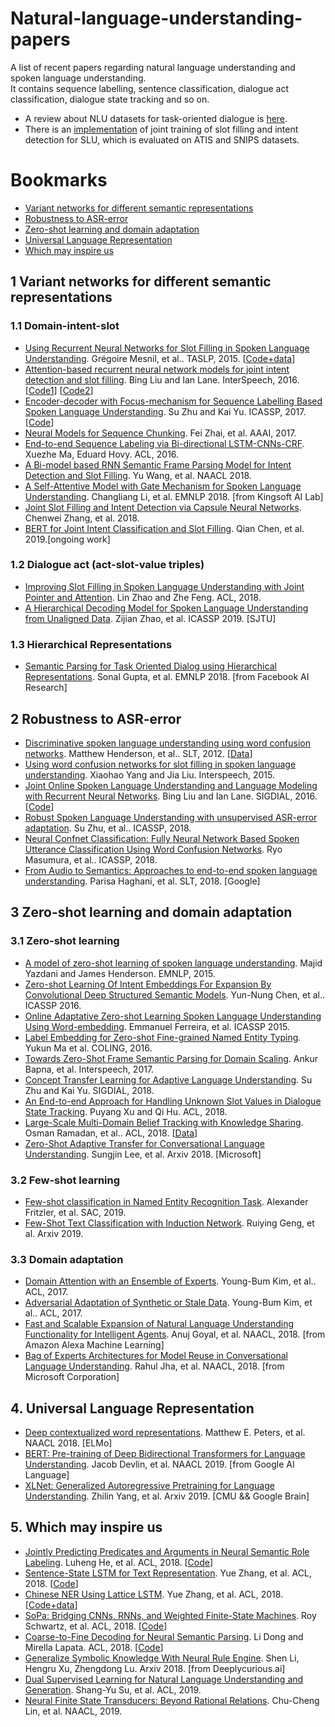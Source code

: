 

# Natural-language-understanding-papers
A list of recent papers regarding natural language understanding and spoken language understanding. <br>
It contains sequence labelling, sentence classification, dialogue act classification, dialogue state tracking and so on.

 * A review about NLU datasets for task-oriented dialogue is [here](https://github.com/sz128/NLU_datasets_for_task_oriented_dialogue).
 * There is an [implementation](https://github.com/sz128/slot_filling_and_intent_detection_of_SLU) of joint training of slot filling and intent detection for SLU, which is evaluated on ATIS and SNIPS datasets.

# Bookmarks
  * [Variant networks for different semantic representations](#variant-networks-for-different-semantic-representations)
  * [Robustness to ASR-error](#robustness-to-ASR-error)
  * [Zero-shot learning and domain adaptation](#zero-shot-learning-and-domain-adaptation)
  * [Universal Language Representation](#Universal-Language-Representation)
  * [Which may inspire us]($which-may-inspire-us)

## 1 Variant networks for different semantic representations
### 1.1 Domain-intent-slot
  * [Using Recurrent Neural Networks for Slot Filling in Spoken Language Understanding](https://ieeexplore.ieee.org/document/6998838/). Grégoire Mesnil, et al.. TASLP, 2015. [[Code+data](https://github.com/mesnilgr/is13)]
  * [Attention-based recurrent neural network models for joint intent detection and slot filling](https://pdfs.semanticscholar.org/84a9/bc5294dded8d597c9d1c958fe21e4614ff8f.pdf). Bing Liu and Ian Lane. InterSpeech, 2016. [[Code1](https://github.com/HadoopIt/rnn-nlu)] [[Code2](https://github.com/applenob/RNN-for-Joint-NLU)]
  * [Encoder-decoder with Focus-mechanism for Sequence Labelling Based Spoken Language Understanding](https://speechlab.sjtu.edu.cn/papers/sz128-zhu-icassp17.pdf). Su Zhu and Kai Yu. ICASSP, 2017. [[Code](https://github.com/sz128/SLU_focus_and_crf)]
  * [Neural Models for Sequence Chunking](https://www.aaai.org/ocs/index.php/AAAI/AAAI17/paper/download/14776/14262). Fei Zhai, et al. AAAI, 2017.
  * [End-to-end Sequence Labeling via Bi-directional LSTM-CNNs-CRF](https://arxiv.org/abs/1603.01354). Xuezhe Ma, Eduard Hovy. ACL, 2016.
  * [A Bi-model based RNN Semantic Frame Parsing Model for Intent Detection and Slot Filling](http://aclweb.org/anthology/N18-2050). Yu Wang, et al. NAACL 2018.
  * [A Self-Attentive Model with Gate Mechanism for Spoken Language Understanding](http://aclweb.org/anthology/D18-1417). Changliang Li, et al. EMNLP 2018. [from Kingsoft AI Lab]
  * [Joint Slot Filling and Intent Detection via Capsule Neural Networks](https://arxiv.org/pdf/1812.09471.pdf). Chenwei Zhang, et al. 2018. 
  * [BERT for Joint Intent Classification and Slot Filling](https://arxiv.org/pdf/1902.10909.pdf). Qian Chen, et al. 2019.[ongoing work]

### 1.2 Dialogue act (act-slot-value triples)
  * [Improving Slot Filling in Spoken Language Understanding with Joint Pointer and Attention](http://aclweb.org/anthology/P18-2068). Lin Zhao and Zhe Feng. ACL, 2018.
  * [A Hierarchical Decoding Model for Spoken Language Understanding from Unaligned Data](https://arxiv.org/abs/1904.04498). Zijian Zhao, et al. ICASSP 2019. [SJTU]

### 1.3 Hierarchical Representations
  * [Semantic Parsing for Task Oriented Dialog using Hierarchical Representations](http://aclweb.org/anthology/D18-1300). Sonal Gupta, et al. EMNLP 2018. [from Facebook AI Research]
  
## 2 Robustness to ASR-error
 * [Discriminative spoken language understanding using word confusion networks](http://www.matthen.com/assets/pdf/Discriminative_Spoken_Language_Understanding_Using_Word_Confusion_Networks.pdf). Matthew Henderson, et al.. SLT, 2012. [[Data](https://www.repository.cam.ac.uk/handle/1810/248271;jsessionid=D40F449AE8CD5D93EF215715D1726E13)]
 * [Using word confusion networks for slot filling in spoken language understanding](http://www.isca-speech.org/archive/interspeech_2015/papers/i15_1353.pdf). Xiaohao Yang and Jia Liu. Interspeech, 2015.
 * [Joint Online Spoken Language Understanding and Language Modeling with Recurrent Neural Networks](http://www.aclweb.org/anthology/W16-3603). Bing Liu and Ian Lane. SIGDIAL, 2016. [[Code](https://github.com/HadoopIt/joint-slu-lm)]
 * [Robust Spoken Language Understanding with unsupervised ASR-error adaptation](https://speechlab.sjtu.edu.cn/papers/sz128-zhu-icassp18.pdf). Su Zhu, et al.. ICASSP, 2018.
 * [Neural Confnet Classification: Fully Neural Network Based Spoken Utterance Classification Using Word Confusion Networks](http://mirlab.org/conference_papers/International_Conference/ICASSP%202018/pdfs/0006039.pdf). Ryo Masumura, et al.. ICASSP, 2018.
 * [From Audio to Semantics: Approaches to end-to-end spoken language understanding](https://arxiv.org/abs/1809.09190). Parisa Haghani, et al. SLT, 2018. [Google]
 
 ## 3 Zero-shot learning and domain adaptation
 ### 3.1 Zero-shot learning
  * [A model of zero-shot learning of spoken language understanding](http://www.anthology.aclweb.org/D/D15/D15-1027.pdf). Majid Yazdani and James Henderson. EMNLP, 2015.
  * [Zero-shot Learning Of Intent Embeddings For Expansion By Convolutional Deep Structured Semantic Models](https://www.csie.ntu.edu.tw/~yvchen/doc/ICASSP16_ZeroShot.pdf). Yun-Nung Chen, et al.. ICASSP 2016.
  * [Online Adaptative Zero-shot Learning Spoken Language Understanding Using Word-embedding](https://ieeexplore.ieee.org/document/7178987/).  Emmanuel Ferreira, et al. ICASSP 2015.
  * [Label Embedding for Zero-shot Fine-grained Named Entity Typing](https://sentic.net/label-embedding-for-zero-shot-named-entity-typing.pdf). Yukun Ma et al. COLING, 2016.
  * [Towards Zero-Shot Frame Semantic Parsing for Domain Scaling](https://www.isca-speech.org/archive/Interspeech_2017/pdfs/0518.PDF).  Ankur Bapna, et al. Interspeech, 2017.
  * [Concept Transfer Learning for Adaptive Language Understanding](http://aclweb.org/anthology/W18-5047). Su Zhu and Kai Yu. SIGDIAL, 2018.
  * [An End-to-end Approach for Handling Unknown Slot Values in Dialogue State Tracking](http://aclweb.org/anthology/P18-1134). Puyang Xu and Qi Hu. ACL, 2018.
  * [Large-Scale Multi-Domain Belief Tracking with Knowledge Sharing](http://aclweb.org/anthology/P18-2069). Osman Ramadan, et al.. ACL, 2018. [[Data](http://dialogue.mi.eng.cam.ac.uk/index.php/corpus/)]
  * [Zero-Shot Adaptive Transfer for Conversational Language Understanding](https://arxiv.org/abs/1808.10059). Sungjin Lee, et al. Arxiv 2018. [Microsoft]
 ### 3.2 Few-shot learning
  * [Few-shot classification in Named Entity Recognition Task](https://arxiv.org/pdf/1812.06158.pdf). Alexander Fritzler, et al. SAC, 2019.
  * [Few-Shot Text Classification with Induction Network](https://arxiv.org/pdf/1902.10482.pdf). Ruiying Geng, et al. Arxiv 2019.
 ### 3.3 Domain adaptation
  * [Domain Attention with an Ensemble of Experts](http://www.karlstratos.com/publications/acl17ensemble.pdf). Young-Bum Kim, et al.. ACL, 2017.
  * [Adversarial Adaptation of Synthetic or Stale Data](http://karlstratos.com/publications/acl17adversarial.pdf). Young-Bum Kim, et al.. ACL, 2017.
  * [Fast and Scalable Expansion of Natural Language Understanding Functionality for Intelligent Agents](http://aclweb.org/anthology/N18-3018). Anuj Goyal, et al. NAACL, 2018. [from Amazon Alexa Machine Learning]
  * [Bag of Experts Architectures for Model Reuse in Conversational Language Understanding](http://aclweb.org/anthology/N18-3019). Rahul Jha, et al. NAACL, 2018. [from Microsoft Corporation]
 
## 4. Universal Language Representation 
  * [Deep contextualized word representations](https://arxiv.org/pdf/1802.05365.pdf). Matthew E. Peters, et al. NAACL 2018. [ELMo]
  * [BERT: Pre-training of Deep Bidirectional Transformers for Language Understanding](https://arxiv.org/pdf/1810.04805.pdf). Jacob Devlin, et al. NAACL 2019. [from Google AI Language]
  * [XLNet: Generalized Autoregressive Pretraining for Language Understanding](https://arxiv.org/abs/1906.08237). Zhilin Yang, et al. Arxiv 2019. [CMU && Google Brain]

 ## 5. Which may inspire us
  * [Jointly Predicting Predicates and Arguments in Neural Semantic Role Labeling](http://aclweb.org/anthology/P18-2058). Luheng He, et al. ACL, 2018. [[Code](https://github.com/luheng/lsgn)]
  * [Sentence-State LSTM for Text Representation](http://aclweb.org/anthology/P18-1030). Yue Zhang, et al. ACL, 2018. [[Code](https://github.com/leuchine/S-LSTM)]
  * [Chinese NER Using Lattice LSTM](http://aclweb.org/anthology/P18-1144). Yue Zhang, et al. ACL, 2018. [[Code+data](https://github.com/jiesutd/LatticeLSTM)]
  * [SoPa: Bridging CNNs, RNNs, and Weighted Finite-State Machines](http://aclweb.org/anthology/P18-1028). Roy Schwartz, et al. ACL, 2018. [[Code](https://github.com/Noahs-ARK/soft_patterns)]
  * [Coarse-to-Fine Decoding for Neural Semantic Parsing](http://homepages.inf.ed.ac.uk/s1478528/acl18-coarse2fine.pdf). Li Dong and Mirella Lapata. ACL, 2018. [[Code](https://github.com/donglixp/coarse2fine)]
  * [Generalize Symbolic Knowledge With Neural Rule Engine](https://arxiv.org/pdf/1808.10326.pdf). Shen Li, Hengru Xu, Zhengdong Lu. Arxiv 2018. [from Deeplycurious.ai]
  * [Dual Supervised Learning for Natural Language Understanding and Generation](https://arxiv.org/abs/1905.06196). Shang-Yu Su, et al. ACL, 2019.
  * [Neural Finite State Transducers: Beyond Rational Relations](https://www.aclweb.org/anthology/N19-1024). Chu-Cheng Lin, et al. NAACL, 2019.
